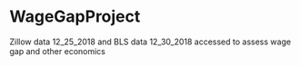 # WageGapProject
Zillow data 12_25_2018 and BLS data 12_30_2018 accessed to assess wage gap and other economics
